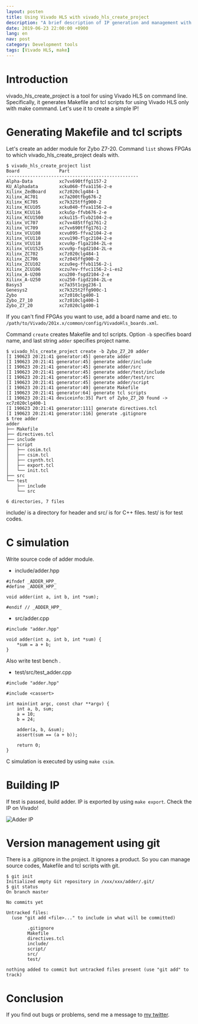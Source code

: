 ```yaml
---
layout: posten
title: Using Vivado HLS with vivado_hls_create_project
description: "A brief description of IP generation and management with git"
date: 2019-06-23 22:00:00 +0900
lang: en
nav: post
category: Development tools
tags: [Vivado HLS, make]
---
```


# Introduction

vivado_hls_create_project is a tool for using Vivado HLS on command line.
Specifically, it generates Makefile and tcl scripts for using Vivado HLS only with make command.
Let's use it to create a simple IP!

# Generating Makefile and tcl scripts

Let's create an adder module for Zybo Z7-20.
Command `list` shows FPGAs to which vivado_hls_create_project deals with.

```
$ vivado_hls_create_project list
Board               Part
--------------------------------------------------
Alpha-Data          xc7vx690tffg1157-2
KU_Alphadata        xcku060-ffva1156-2-e
Xilinx_ZedBoard     xc7z020clg484-1
Xilinx_AC701        xc7a200tfbg676-2
Xilinx_KC705        xc7k325tffg900-2
Xilinx_KCU105       xcku040-ffva1156-2-e
Xilinx_KCU116       xcku5p-ffvb676-2-e
Xilinx_KCU1500      xcku115-flvb2104-2-e
Xilinx_VC707        xc7vx485tffg1761-2
Xilinx_VC709        xc7vx690tffg1761-2
Xilinx_VCU108       xcvu095-ffva2104-2-e
Xilinx_VCU110       xcvu190-flgc2104-2-e
Xilinx_VCU118       xcvu9p-flga2104-2L-e
Xilinx_VCU1525      xcvu9p-fsgd2104-2L-e
Xilinx_ZC702        xc7z020clg484-1
Xilinx_ZC706        xc7z045ffg900-2
Xilinx_ZCU102       xczu9eg-ffvb1156-2-i
Xilinx_ZCU106       xczu7ev-ffvc1156-2-i-es2
Xilinx_A-U200       xcu200-fsgd2104-2-e
Xilinx_A-U250       xcu250-figd2104-2L-e
Basys3              xc7a35t1cpg236-1
Genesys2            xc7k325t2ffg900c-1
Zybo                xc7z010clg400-1
Zybo_Z7_10          xc7z010clg400-1
Zybo_Z7_20          xc7z020clg400-1
```

If you can't find FPGAs you want to use, add a board name and etc. to `/path/to/Vivado/201x.x/common/config/VivadoHls_boards.xml`.

Command `create` creates Makefile and tcl scripts.
Option `-b` specifies board name, and last string `adder` specifies project name.

```
$ vivado_hls_create_project create -b Zybo_Z7_20 adder
[I 190623 20:21:41 generator:45] generate adder
[I 190623 20:21:41 generator:45] generate adder/include
[I 190623 20:21:41 generator:45] generate adder/src
[I 190623 20:21:41 generator:45] generate adder/test/include
[I 190623 20:21:41 generator:45] generate adder/test/src
[I 190623 20:21:41 generator:45] generate adder/script
[I 190623 20:21:41 generator:49] generate Makefile
[I 190623 20:21:41 generator:64] generate tcl scripts
[I 190623 20:21:41 deviceinfo:35] Part of Zybo_Z7_20 found -> xc7z020clg400-1
[I 190623 20:21:41 generator:111] generate directives.tcl
[I 190623 20:21:41 generator:116] generate .gitignore
$ tree adder
adder
├── Makefile
├── directives.tcl
├── include
├── script
│   ├── cosim.tcl
│   ├── csim.tcl
│   ├── csynth.tcl
│   ├── export.tcl
│   └── init.tcl
├── src
└── test
    ├── include
    └── src

6 directories, 7 files
```

include/ is a directory for header and src/ is for C++ files.
test/ is for test codes.

# C simulation

Write source code of adder module.

- include/adder.hpp

```
#ifndef _ADDER_HPP_
#define _ADDER_HPP_

void adder(int a, int b, int *sum);

#endif // _ADDER_HPP_
```

- src/adder.cpp

```
#include "adder.hpp"

void adder(int a, int b, int *sum) {
    *sum = a + b;
}
```

Also write test bench .

- test/src/test_adder.cpp

```
#include "adder.hpp"

#include <cassert>

int main(int argc, const char **argv) {
    int a, b, sum;
    a = 10;
    b = 24;

    adder(a, b, &sum);
    assert(sum == (a + b));
    
    return 0;
}
```

C simulation is executed by using `make csim`.

# Building IP

If test is passed, build adder.
IP is exported by using `make export`.
Check the IP on Vivado!

![Adder IP]({{site.baseurl}}/assets/2019-06-23-vivado_hls_create_project/ip.png "Adder IP")

# Version management using git

There is a .gitignore in the project.
It ignores a product.
So you can manage source codes, Makefile and tcl scripts with git. 

```
$ git init
Initialized empty Git repository in /xxx/xxx/adder/.git/
$ git status
On branch master

No commits yet

Untracked files:
  (use "git add <file>..." to include in what will be committed)

        .gitignore
        Makefile
        directives.tcl
        include/
        script/
        src/
        test/

nothing added to commit but untracked files present (use "git add" to track)
```

# Conclusion

If you find out bugs or problems, send me a message to [my twitter](https://twitter.com/isKenta14).


